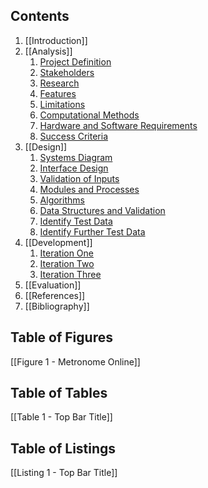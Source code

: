 ## Contents  

1. [[Introduction]]
2. [[Analysis]]
	1. [Project Definition](Analysis#Project%20Definition)
	2. [Stakeholders](Analysis#Stakeholders)
	3. [Research](Analysis#Research)
	4. [Features](Analysis#Features)
	5. [Limitations](Analysis#Limitations)
	6. [Computational Methods](Analysis#Computational%20Methods)
	7. [Hardware and Software Requirements](Analysis#Hardware%20and%20Software%20Requirements)
	8. [Success Criteria](Analysis#Success%20Criteria)
3. [[Design]]
	1. [Systems Diagram](Design#Systems%20Diagram)
	2. [Interface Design](Deisgn#Interface%20Design)
	3. [Validation of Inputs](Design#Validation%20of%20Inputs)
	4. [Modules and Processes](Modules%20and%20Processes)
	5. [Algorithms](Design#Algorithms)
	6. [Data Structures and Validation](Design#Data%20Structures%20and%20Validation)
	7. [Identify Test Data](Design#Identify%20Test%20Data)
	8. [Identify Further Test Data](Design#Identify%20Further%20Test%20Data)
4. [[Development]]
	1. [Iteration One](Development#Iteration%20One)
	2. [Iteration Two](Development#Iteration%20Two)
	3. [Iteration Three](Development#Iteration%20Three)
5. [[Evaluation]]
6. [[References]]
7. [[Bibliography]]

## Table of Figures

[[Figure 1 - Metronome Online]]

## Table of Tables

[[Table 1 - Top Bar Title]]

## Table of Listings

[[Listing 1 - Top Bar Title]]
